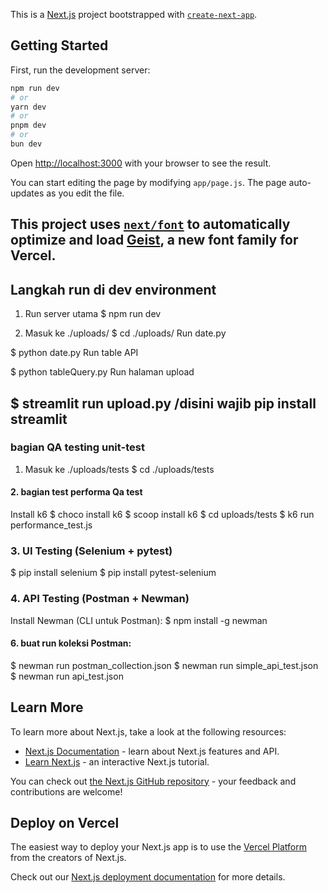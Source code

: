 This is a [Next.js](https://nextjs.org) project bootstrapped with [`create-next-app`](https://nextjs.org/docs/app/api-reference/cli/create-next-app).

## Getting Started

First, run the development server:

```bash
npm run dev
# or
yarn dev
# or
pnpm dev
# or
bun dev
```

Open [http://localhost:3000](http://localhost:3000) with your browser to see the result.

You can start editing the page by modifying `app/page.js`. The page auto-updates as you edit the file.

This project uses [`next/font`](https://nextjs.org/docs/app/building-your-application/optimizing/fonts) to automatically optimize and load [Geist](https://vercel.com/font), a new font family for Vercel.
---
## Langkah run di dev environment
1. Run server utama
$ npm run dev 

2. Masuk ke ./uploads/
$ cd ./uploads/
Run date.py

$ python date.py
Run table API

$ python tableQuery.py
Run halaman upload


$ streamlit run upload.py 
/disini wajib pip install streamlit
---

### bagian QA testing unit-test
1. Masuk ke ./uploads/tests
$ cd ./uploads/tests

#### 2. bagian test performa Qa test
Install k6
$ choco install k6
$ scoop install k6
$ cd uploads/tests
$ k6 run performance_test.js

### 3. UI Testing (Selenium + pytest)
   $ pip install selenium
   $ pip install pytest-selenium

### 4. API Testing (Postman + Newman)
   Install Newman (CLI untuk Postman):
   $ npm install -g newman
   
   
#### 6. buat run koleksi Postman:
   $ newman run postman_collection.json
   $ newman run simple_api_test.json
   $ newman run api_test.json


## Learn More

To learn more about Next.js, take a look at the following resources:

- [Next.js Documentation](https://nextjs.org/docs) - learn about Next.js features and API.
- [Learn Next.js](https://nextjs.org/learn) - an interactive Next.js tutorial.

You can check out [the Next.js GitHub repository](https://github.com/vercel/next.js) - your feedback and contributions are welcome!

## Deploy on Vercel

The easiest way to deploy your Next.js app is to use the [Vercel Platform](https://vercel.com/new?utm_medium=default-template&filter=next.js&utm_source=create-next-app&utm_campaign=create-next-app-readme) from the creators of Next.js.

Check out our [Next.js deployment documentation](https://nextjs.org/docs/app/building-your-application/deploying) for more details.

